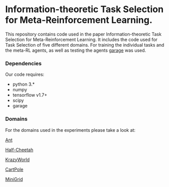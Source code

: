 # Information-theoretic Task Selection for Meta-Reinforcement Learning.

This repository contains code used in the paper Information-theoretic Task Selection for Meta-Reinforcement Learning. It includes the code used for Task Selection of five different domains. For training the individual tasks and the meta-RL agents, as well as testing the agents [garage](https://github.com/rlworkgroup/garage) was used.

### Dependencies
Our code requires:
* python 3.*
* numpy
* tensorflow v1.7+
* scipy
* garage

### Domains
For the domains used in the experiments please take a look at:

[Ant](https://github.com/cbfinn/maml_rl/blob/9c8e2ebd741cb0c7b8bf2d040c4caeeb8e06cc95/rllab/envs/mujoco/ant_env_rand.py)

[Half-Cheetah](https://github.com/rlworkgroup/garage/blob/93d1d6f0d546b544ab52bc399cacad3f0c696849/src/garage/envs/mujoco/half_cheetah_vel_env.py)

[KrazyWorld](https://github.com/bstadie/krazyworld)

[CartPole](https://github.com/openai/gym/blob/master/gym/envs/classic_control/cartpole.py)

[MiniGrid](https://github.com/maximecb/gym-minigrid)
